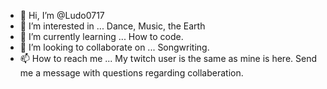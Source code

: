 - 👋 Hi, I’m @Ludo0717
- 👀 I’m interested in ... Dance, Music, the Earth
- 🌱 I’m currently learning ... How to code.
- 💞️ I’m looking to collaborate on ... Songwriting. 
- 📫 How to reach me ... My twitch user is the same as mine is here. Send me a message with questions regarding
collaberation.

<!---
Ludo0717/Ludo0717 is a ✨ special ✨ repository because its `README.md` (this file) appears on your GitHub profile.
You can click the Preview link to take a look at your changes.
--->
